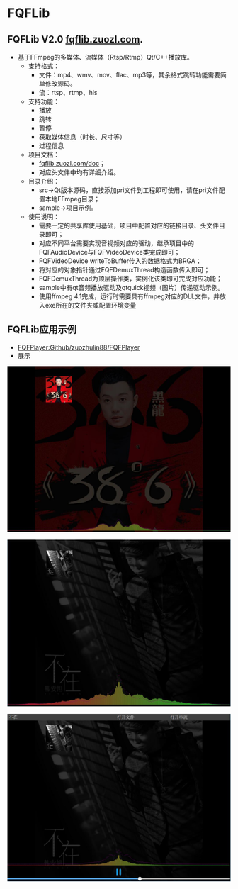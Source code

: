 # FQFLib
## FQFLib V2.0 [fqflib.zuozl.com](http://fqflib.zuozl.com).
* 基于FFmpeg的多媒体、流媒体（Rtsp/Rtmp）Qt/C++播放库。
	* 支持格式：
		* 文件：mp4、wmv、mov、flac、mp3等，其余格式跳转功能需要简单修改源码。
		* 流：rtsp、rtmp、hls
	* 支持功能：
		* 播放
		* 跳转
		* 暂停
		* 获取媒体信息（时长、尺寸等）
		* 过程信息
	* 项目文档：
		* [fqflib.zuozl.com/doc](https://fqflib.zuozl.com/index.php/document/v2-0-1/)；
		* 对应头文件中均有详细介绍。
	* 目录介绍：
		* src->Qt版本源码，直接添加pri文件到工程即可使用，请在pri文件配置本地FFmpeg目录；
		* sample->项目示例。
	* 使用说明：
		* 需要一定的共享库使用基础，项目中配置对应的链接目录、头文件目录即可；
		* 对应不同平台需要实现音视频对应的驱动，继承项目中的FQFAudioDevice与FQFVideoDevice类完成即可；
		* FQFVideoDevice writeToBuffer传入的数据格式为BRGA；
		* 将对应的对象指针通过FQFDemuxThread构造函数传入即可；
		* FQFDemuxThread为顶层操作类，实例化该类即可完成对应功能；
		* sample中有qt音频播放驱动及qtquick视频（图片）传递驱动示例。
		* 使用ffmpeg 4.1完成，运行时需要具有ffmpeg对应的DLL文件，并放入exe所在的文件夹或配置环境变量

## FQFLib应用示例
* [FQFPlayer:Github/zuozhulin88/FQFPlayer](https://github.com/zuozhulin88/FQFPlayer)
* 展示

![](./images/music.jpg)

![](./images/music2.jpg)

![](./images/music3.jpg)
